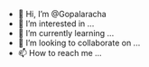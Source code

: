 - 👋 Hi, I’m @Gopalaracha
- 👀 I’m interested in ...
- 🌱 I’m currently learning ...
- 💞️ I’m looking to collaborate on ...
- 📫 How to reach me ...

<!---
Gopalaracha/Gopalaracha is a ✨ special ✨ repository because its `README.md` (this file) appears on your GitHub profile.
You can click the Preview link to take a look at your changes.
--->
